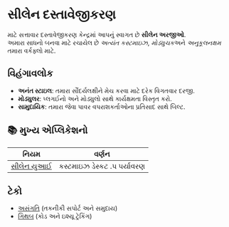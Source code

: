 # **સીલેન દસ્તાવેજીકરણ**

માટે સત્તાવાર દસ્તાવેજીકરણ કેન્દ્રમાં આપનું સ્વાગત છે **સીલેન અરજીઓ**.\
અમારા સાધનો બનવા માટે રચાયેલ છે _અત્યંત કસ્ટમાઇઝ_, *મોડ્યુચક*અને _અનુકૂલનક્ષમ_ તમારા વર્કફ્લો
માટે.

## વિહંગાવલોક

- **અનંત સ્ટાઇલ**: તમારા સૌંદર્યલક્ષીને મેચ કરવા માટે દરેક વિગતવાર દરજી.
- **મોડ્યુલર**: પ્લગઈનો અને મોડ્યુલો સાથે કાર્યક્ષમતા વિસ્તૃત કરો.
- **સામુદાયિક**: તમારા જેવા પાવર વપરાશકર્તાઓના પ્રતિસાદ સાથે બિલ્ટ.

## **📚 મુખ્ય એપ્લિકેશનો**

| નિયમ                        | વર્ણન                    |
| --------------------------- | ----------------------- |
| [સીલેન યુઆઈ](/apps/seelen-ui) | કસ્ટમાઇઝ ડેસ્કટ .પ પર્યાવરણ |

## ટેકો

- [અસંગતિ](https://discord.gg/ABfASx5ZAJ) (તકનીકી સપોર્ટ અને સમુદાય)
- [ગિથબ](https://github.com/Seelen-Inc) (કોડ અને ઇશ્યૂ ટ્રેકિંગ)
